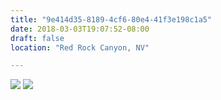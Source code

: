 ```yaml
---
title: "9e414d35-8189-4cf6-80e4-41f3e198c1a5"
date: 2018-03-03T19:07:52-08:00
draft: false
location: "Red Rock Canyon, NV"

---
```


![](https://d17enza3bfujl8.cloudfront.net/DSCF9368.jpg)
![](https://d17enza3bfujl8.cloudfront.net/DSCF9369.jpg)

